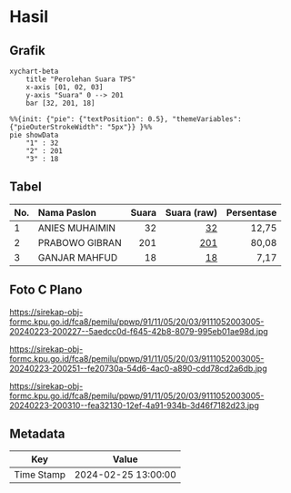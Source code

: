 # Hasil

## Grafik

```mermaid
xychart-beta
    title "Perolehan Suara TPS"
    x-axis [01, 02, 03]
    y-axis "Suara" 0 --> 201
    bar [32, 201, 18]
```

```mermaid
%%{init: {"pie": {"textPosition": 0.5}, "themeVariables": {"pieOuterStrokeWidth": "5px"}} }%%
pie showData
    "1" : 32
    "2" : 201
    "3" : 18
```

## Tabel

| No. | Nama Paslon    | Suara | Suara (raw) | Persentase |
|:--- |:-------------- | -----:| -----------:| ----------:|
| 1   | ANIES MUHAIMIN | 32    | [32][p-1]   | 12,75      |
| 2   | PRABOWO GIBRAN | 201   | [201][p-2]  | 80,08      |
| 3   | GANJAR MAHFUD  | 18    | [18][p-3]   | 7,17       |


[p-1]: https://github.com/gigit-pemilu/pemilu-2024-91-papua/blob/main/pilpres/hitung-suara/sub/91-papua/sub/11-keerom/sub/05-skanto/sub/2003-arsopura/sub/005-tps/sub/paslon-1.txt
[p-2]: https://github.com/gigit-pemilu/pemilu-2024-91-papua/blob/main/pilpres/hitung-suara/sub/91-papua/sub/11-keerom/sub/05-skanto/sub/2003-arsopura/sub/005-tps/sub/paslon-2.txt
[p-3]: https://github.com/gigit-pemilu/pemilu-2024-91-papua/blob/main/pilpres/hitung-suara/sub/91-papua/sub/11-keerom/sub/05-skanto/sub/2003-arsopura/sub/005-tps/sub/paslon-3.txt

## Foto C Plano

https://sirekap-obj-formc.kpu.go.id/fca8/pemilu/ppwp/91/11/05/20/03/9111052003005-20240223-200227--5aedcc0d-f645-42b8-8079-995eb01ae98d.jpg

https://sirekap-obj-formc.kpu.go.id/fca8/pemilu/ppwp/91/11/05/20/03/9111052003005-20240223-200251--fe20730a-54d6-4ac0-a890-cdd78cd2a6db.jpg

https://sirekap-obj-formc.kpu.go.id/fca8/pemilu/ppwp/91/11/05/20/03/9111052003005-20240223-200310--fea32130-12ef-4a91-934b-3d46f7182d23.jpg


## Metadata

| Key        | Value               |
| ---------- | ------------------- |
| Time Stamp | 2024-02-25 13:00:00 |



